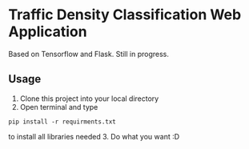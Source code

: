# Traffic Density Classification Web Application
Based on Tensorflow and Flask. Still in progress.

## Usage
1. Clone this project into your local directory
2. Open terminal and type
```
pip install -r requirments.txt
```
to install all libraries needed
3. Do what you want :D


